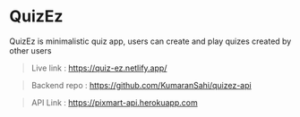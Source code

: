 # QuizEz

QuizEz is minimalistic quiz app, users can create and play quizes created by other users

> Live link : https://quiz-ez.netlify.app/

> Backend repo : https://github.com/KumaranSahi/quizez-api

> API Link : https://pixmart-api.herokuapp.com
